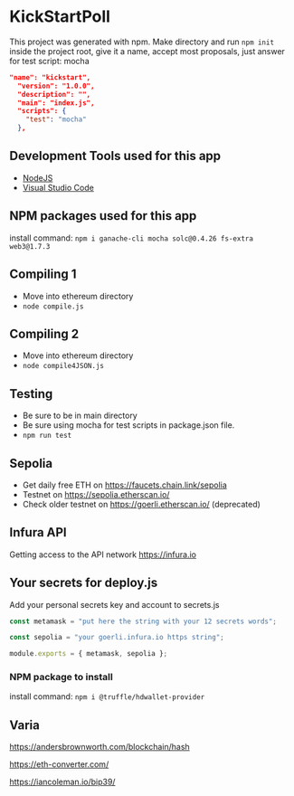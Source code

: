 # KickStartPoll

This project was generated with npm.
Make directory and run `npm init` inside the project root, give it a name, accept most proposals, just answer for test script: mocha

```json
"name": "kickstart",
  "version": "1.0.0",
  "description": "",
  "main": "index.js",
  "scripts": {
    "test": "mocha"
  },
```

## Development Tools used for this app

- [NodeJS](https://nodejs.org/)
- [Visual Studio Code](https://code.visualstudio.com/)

## NPM packages used for this app

install command:
`npm i ganache-cli mocha solc@0.4.26 fs-extra web3@1.7.3`

## Compiling 1

- Move into ethereum directory
- `node compile.js`

## Compiling 2

- Move into ethereum directory
- `node compile4JSON.js`

## Testing

- Be sure to be in main directory
- Be sure using mocha for test scripts in package.json file.
- `npm run test`

## Sepolia

- Get daily free ETH on <https://faucets.chain.link/sepolia>
- Testnet on <https://sepolia.etherscan.io/>
- Check older testnet on <https://goerli.etherscan.io/> (deprecated)

## Infura API

Getting access to the API network
<https://infura.io>

## Your secrets for deploy.js

Add your personal secrets key and account to secrets.js

```js
const metamask = "put here the string with your 12 secrets words";

const sepolia = "your goerli.infura.io https string";

module.exports = { metamask, sepolia };
```

### NPM package to install

install command:
`npm i @truffle/hdwallet-provider`

## Varia

<https://andersbrownworth.com/blockchain/hash>

<https://eth-converter.com/>

<https://iancoleman.io/bip39/>
